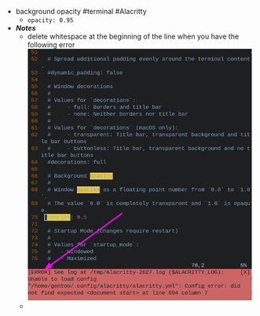 - background opacity #terminal #Alacritty
	- `opacity: 0.95`
- ***Notes***
	- delete whitespace at the beginning of the line when you have the following error
	  ![image.png](../assets/image_1668563159415_0.png)
	-